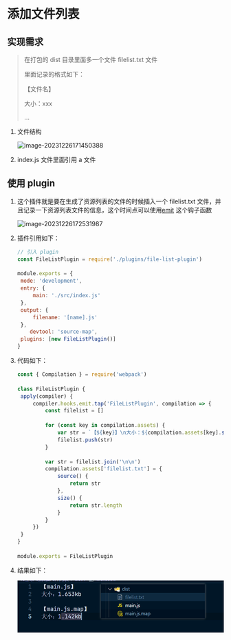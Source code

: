# 添加文件列表

## 实现需求

> 在打包的 dist 目录里面多一个文件 filelist.txt 文件
>
> 里面记录的格式如下：
>
> 【文件名】
>
> 大小：xxx
>
> ...

1. 文件结构

   ![image-20231226171450388](https://coderjc-blog-1312270807.cos.ap-guangzhou.myqcloud.com/typora/image-20231226171450388.png)

2. index.js 文件里面引用 a 文件

## 使用 plugin

1. 这个插件就是要在生成了资源列表的文件的时候插入一个 filelist.txt 文件，并且记录一下资源列表文件的信息，这个时间点可以使用[emit](https://www.webpackjs.com/api/compiler-hooks/#emit) 这个钩子函数

   ![image-20231226172531987](https://coderjc-blog-1312270807.cos.ap-guangzhou.myqcloud.com/typora/image-20231226172531987.png)

2. 插件引用如下：

   ~~~js
   // 引入 plugin
   const FileListPlugin = require('./plugins/file-list-plugin')
   
   module.exports = {
   	mode: 'development',
   	entry: {
   		main: './src/index.js'
   	},
   	output: {
   		filename: '[name].js'
   	},
       devtool: 'source-map',
   	plugins: [new FileListPlugin()]
   }
   ~~~

3. 代码如下：

   ~~~js
   const { Compilation } = require('webpack')
   
   class FileListPlugin {
   	apply(compiler) {
   		compiler.hooks.emit.tap('FileListPlugin', compilation => {
   			const filelist = []
   
   			for (const key in compilation.assets) {
   				var str = `【${key}】\n大小：${compilation.assets[key].size() / 1000}kb`
   				filelist.push(str)
   			}
   
   			var str = filelist.join('\n\n')
   			compilation.assets['filelist.txt'] = {
   				source() {
   					return str
   				},
   				size() {
   					return str.length
   				}
   			}
   		})
   	}
   }
   
   module.exports = FileListPlugin
   ~~~

4. 结果如下：

   ![image-20231227003852288](./assets/image-20231227003852288.png)

   
